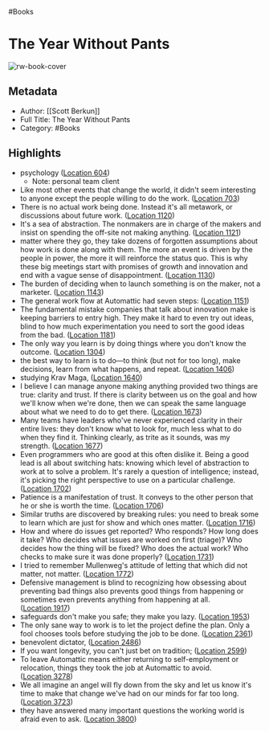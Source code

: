 #Books 


# The Year Without Pants
![rw-book-cover](https://images-na.ssl-images-amazon.com/images/I/51GjtknGluL._SL200_.jpg)

## Metadata
- Author: [[Scott Berkun]]
- Full Title: The Year Without Pants
- Category: #Books

## Highlights
- psychology ([Location 604](https://readwise.io/to_kindle?action=open&asin=B00DVJXI4M&location=604))
    - Note: personal team client
- Like most other events that change the world, it didn't seem interesting to anyone except the people willing to do the work. ([Location 703](https://readwise.io/to_kindle?action=open&asin=B00DVJXI4M&location=703))
- There is no actual work being done. Instead it's all metawork, or discussions about future work. ([Location 1120](https://readwise.io/to_kindle?action=open&asin=B00DVJXI4M&location=1120))
- It's a sea of abstraction. The nonmakers are in charge of the makers and insist on spending the off-site not making anything. ([Location 1121](https://readwise.io/to_kindle?action=open&asin=B00DVJXI4M&location=1121))
- matter where they go, they take dozens of forgotten assumptions about how work is done along with them. The more an event is driven by the people in power, the more it will reinforce the status quo. This is why these big meetings start with promises of growth and innovation and end with a vague sense of disappointment. ([Location 1130](https://readwise.io/to_kindle?action=open&asin=B00DVJXI4M&location=1130))
- The burden of deciding when to launch something is on the maker, not a marketer. ([Location 1143](https://readwise.io/to_kindle?action=open&asin=B00DVJXI4M&location=1143))
- The general work flow at Automattic had seven steps: ([Location 1151](https://readwise.io/to_kindle?action=open&asin=B00DVJXI4M&location=1151))
- The fundamental mistake companies that talk about innovation make is keeping barriers to entry high. They make it hard to even try out ideas, blind to how much experimentation you need to sort the good ideas from the bad. ([Location 1181](https://readwise.io/to_kindle?action=open&asin=B00DVJXI4M&location=1181))
- The only way you learn is by doing things where you don't know the outcome. ([Location 1304](https://readwise.io/to_kindle?action=open&asin=B00DVJXI4M&location=1304))
- the best way to learn is to do—to think (but not for too long), make decisions, learn from what happens, and repeat. ([Location 1406](https://readwise.io/to_kindle?action=open&asin=B00DVJXI4M&location=1406))
- studying Krav Maga, ([Location 1640](https://readwise.io/to_kindle?action=open&asin=B00DVJXI4M&location=1640))
- I believe I can manage anyone making anything provided two things are true: clarity and trust. If there is clarity between us on the goal and how we'll know when we're done, then we can speak the same language about what we need to do to get there. ([Location 1673](https://readwise.io/to_kindle?action=open&asin=B00DVJXI4M&location=1673))
- Many teams have leaders who've never experienced clarity in their entire lives: they don't know what to look for, much less what to do when they find it. Thinking clearly, as trite as it sounds, was my strength. ([Location 1677](https://readwise.io/to_kindle?action=open&asin=B00DVJXI4M&location=1677))
- Even programmers who are good at this often dislike it. Being a good lead is all about switching hats: knowing which level of abstraction to work at to solve a problem. It's rarely a question of intelligence; instead, it's picking the right perspective to use on a particular challenge. ([Location 1702](https://readwise.io/to_kindle?action=open&asin=B00DVJXI4M&location=1702))
- Patience is a manifestation of trust. It conveys to the other person that he or she is worth the time. ([Location 1706](https://readwise.io/to_kindle?action=open&asin=B00DVJXI4M&location=1706))
- Similar truths are discovered by breaking rules: you need to break some to learn which are just for show and which ones matter. ([Location 1716](https://readwise.io/to_kindle?action=open&asin=B00DVJXI4M&location=1716))
- How and where do issues get reported? Who responds? How long does it take? Who decides what issues are worked on first (triage)? Who decides how the thing will be fixed? Who does the actual work? Who checks to make sure it was done properly? ([Location 1731](https://readwise.io/to_kindle?action=open&asin=B00DVJXI4M&location=1731))
- I tried to remember Mullenweg's attitude of letting that which did not matter, not matter. ([Location 1772](https://readwise.io/to_kindle?action=open&asin=B00DVJXI4M&location=1772))
- Defensive management is blind to recognizing how obsessing about preventing bad things also prevents good things from happening or sometimes even prevents anything from happening at all. ([Location 1917](https://readwise.io/to_kindle?action=open&asin=B00DVJXI4M&location=1917))
- safeguards don't make you safe; they make you lazy. ([Location 1953](https://readwise.io/to_kindle?action=open&asin=B00DVJXI4M&location=1953))
- The only sane way to work is to let the project define the plan. Only a fool chooses tools before studying the job to be done. ([Location 2361](https://readwise.io/to_kindle?action=open&asin=B00DVJXI4M&location=2361))
- benevolent dictator, ([Location 2486](https://readwise.io/to_kindle?action=open&asin=B00DVJXI4M&location=2486))
- If you want longevity, you can't just bet on tradition; ([Location 2599](https://readwise.io/to_kindle?action=open&asin=B00DVJXI4M&location=2599))
- To leave Automattic means either returning to self-employment or relocation, things they took the job at Automattic to avoid. ([Location 3278](https://readwise.io/to_kindle?action=open&asin=B00DVJXI4M&location=3278))
- We all imagine an angel will fly down from the sky and let us know it's time to make that change we've had on our minds for far too long. ([Location 3723](https://readwise.io/to_kindle?action=open&asin=B00DVJXI4M&location=3723))
- they have answered many important questions the working world is afraid even to ask. ([Location 3800](https://readwise.io/to_kindle?action=open&asin=B00DVJXI4M&location=3800))
